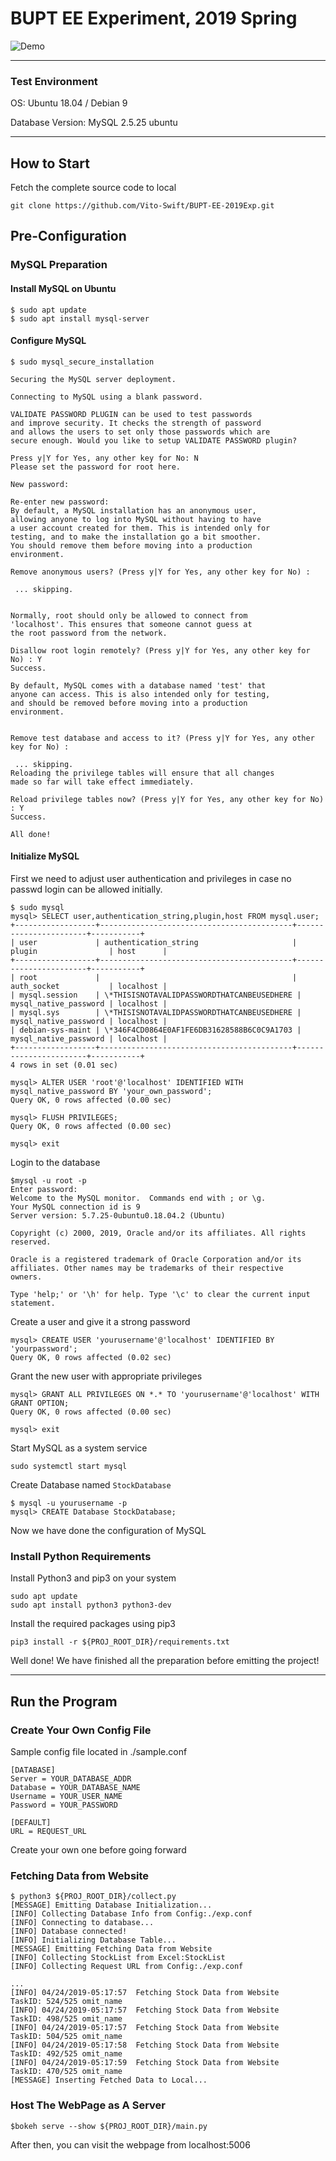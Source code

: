 # BUPT EE Experiment, 2019 Spring

![Demo](https://github.com/Vito-Swift/BUPT-EE-2019Exp/blob/master/assets/show.png)

---

### Test Environment

OS: Ubuntu 18.04 / Debian 9

Database Version: MySQL 2.5.25 ubuntu

---

## How to Start

Fetch the complete source code to local
```
git clone https://github.com/Vito-Swift/BUPT-EE-2019Exp.git
```


## Pre-Configuration

### MySQL Preparation

#### Install MySQL on Ubuntu

```
$ sudo apt update
$ sudo apt install mysql-server
```

#### Configure MySQL

```
$ sudo mysql_secure_installation

Securing the MySQL server deployment.

Connecting to MySQL using a blank password.

VALIDATE PASSWORD PLUGIN can be used to test passwords
and improve security. It checks the strength of password
and allows the users to set only those passwords which are
secure enough. Would you like to setup VALIDATE PASSWORD plugin?

Press y|Y for Yes, any other key for No: N
Please set the password for root here.

New password: 

Re-enter new password: 
By default, a MySQL installation has an anonymous user,
allowing anyone to log into MySQL without having to have
a user account created for them. This is intended only for
testing, and to make the installation go a bit smoother.
You should remove them before moving into a production
environment.

Remove anonymous users? (Press y|Y for Yes, any other key for No) :   

 ... skipping.


Normally, root should only be allowed to connect from
'localhost'. This ensures that someone cannot guess at
the root password from the network.

Disallow root login remotely? (Press y|Y for Yes, any other key for No) : Y  
Success.

By default, MySQL comes with a database named 'test' that
anyone can access. This is also intended only for testing,
and should be removed before moving into a production
environment.


Remove test database and access to it? (Press y|Y for Yes, any other key for No) : 

 ... skipping.
Reloading the privilege tables will ensure that all changes
made so far will take effect immediately.

Reload privilege tables now? (Press y|Y for Yes, any other key for No) : Y
Success.

All done! 
```

#### Initialize MySQL

First we need to adjust user authentication and privileges in case no passwd login can be allowed initially.

```
$ sudo mysql
mysql> SELECT user,authentication_string,plugin,host FROM mysql.user;
+------------------+-------------------------------------------+-----------------------+-----------+
| user             | authentication_string                     | plugin                | host      |
+------------------+-------------------------------------------+-----------------------+-----------+
| root             |                                           | auth_socket           | localhost |
| mysql.session    | \*THISISNOTAVALIDPASSWORDTHATCANBEUSEDHERE | mysql_native_password | localhost |
| mysql.sys        | \*THISISNOTAVALIDPASSWORDTHATCANBEUSEDHERE | mysql_native_password | localhost |
| debian-sys-maint | \*346F4CD0864E0AF1FE6DB31628588B6C0C9A1703 | mysql_native_password | localhost |
+------------------+-------------------------------------------+-----------------------+-----------+
4 rows in set (0.01 sec)

mysql> ALTER USER 'root'@'localhost' IDENTIFIED WITH mysql_native_password BY 'your_own_password';
Query OK, 0 rows affected (0.00 sec)

mysql> FLUSH PRIVILEGES;
Query OK, 0 rows affected (0.00 sec)

mysql> exit
```

Login to the database
```
$mysql -u root -p  
Enter password:
Welcome to the MySQL monitor.  Commands end with ; or \g.
Your MySQL connection id is 9
Server version: 5.7.25-0ubuntu0.18.04.2 (Ubuntu)

Copyright (c) 2000, 2019, Oracle and/or its affiliates. All rights reserved.

Oracle is a registered trademark of Oracle Corporation and/or its
affiliates. Other names may be trademarks of their respective
owners.

Type 'help;' or '\h' for help. Type '\c' to clear the current input statement.
```

Create a user and give it a strong password

```
mysql> CREATE USER 'yourusername'@'localhost' IDENTIFIED BY 'yourpassword';
Query OK, 0 rows affected (0.02 sec)
```

Grant the new user with appropriate privileges

```
mysql> GRANT ALL PRIVILEGES ON *.* TO 'yourusername'@'localhost' WITH GRANT OPTION;
Query OK, 0 rows affected (0.00 sec)

mysql> exit
```

Start MySQL as a system service
``` 
sudo systemctl start mysql
```

Create Database named `StockDatabase`

```
$ mysql -u yourusername -p
mysql> CREATE Database StockDatabase;
```

Now we have done the configuration of MySQL

### Install Python Requirements

Install Python3 and pip3 on your system
``` 
sudo apt update
sudo apt install python3 python3-dev
```

Install the required packages using pip3
```
pip3 install -r ${PROJ_ROOT_DIR}/requirements.txt 
```


Well done! We have finished all the preparation before emitting the project!

---

## Run the Program

### Create Your Own Config File

Sample config file located in ./sample.conf

```
[DATABASE]
Server = YOUR_DATABASE_ADDR
Database = YOUR_DATABASE_NAME
Username = YOUR_USER_NAME
Password = YOUR_PASSWORD

[DEFAULT]
URL = REQUEST_URL
```

Create your own one before going forward

### Fetching Data from Website

```
$ python3 ${PROJ_ROOT_DIR}/collect.py
[MESSAGE] Emitting Database Initialization...
[INFO] Collecting Database Info from Config:./exp.conf
[INFO] Connecting to database...
[INFO] Database connected!
[INFO] Initializing Database Table...
[MESSAGE] Emitting Fetching Data from Website
[INFO] Collecting StockList from Excel:StockList
[INFO] Collecting Request URL from Config:./exp.conf

...
[INFO] 04/24/2019-05:17:57	Fetching Stock Data from Website	TaskID: 524/525	omit_name
[INFO] 04/24/2019-05:17:57	Fetching Stock Data from Website	TaskID: 498/525	omit_name
[INFO] 04/24/2019-05:17:57	Fetching Stock Data from Website	TaskID: 504/525	omit_name
[INFO] 04/24/2019-05:17:58	Fetching Stock Data from Website	TaskID: 492/525	omit_name
[INFO] 04/24/2019-05:17:59	Fetching Stock Data from Website	TaskID: 470/525	omit_name
[MESSAGE] Inserting Fetched Data to Local...
```

### Host The WebPage as A Server

```
$bokeh serve --show ${PROJ_ROOT_DIR}/main.py
```

After then, you can visit the webpage from localhost:5006